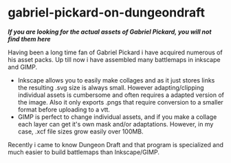 # gabriel-pickard-on-dungeondraft

***If you are looking for the actual assets of Gabriel Pickard, you will not find them here***

Having been a long time fan of Gabriel Pickard i have acquired numerous of his asset packs. 
Up till now i have assembled many battlemaps in inkscape and GIMP. 

- Inkscape allows you to easily make collages and as it just stores links the resulting .svg size is always small. However adapting/clipping individual assets is cumbersome and often requires a adapted version of the image. Also it only exports .pngs that require conversion to a smaller format before uploading to a vtt.
- GIMP is perfect to change individual assets, and if you make a collage each layer can get it's own mask and/or adaptations. However, in my case, .xcf file sizes grow easily over 100MB.

Recently i came to know Dungeon Draft and that program is specialized and much easier to build battlemaps than Inkscape/GIMP.
